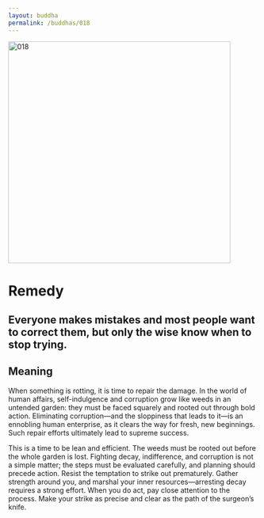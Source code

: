 ```yaml
---
layout: buddha
permalink: /buddhas/018
---
```


<div class="uk-text-center">
<img src="{{"/assets/img/buddhas/buddha-018.jpg" | relative_url}}" alt="018"  width="448" height="448"></div>

# Remedy

## Everyone makes mistakes and most people want to correct them, but only the wise know when to stop trying.

## Meaning

When something is rotting, it is time to repair the damage. In the world of human affairs, self-indulgence and corruption grow like weeds in an untended garden: they must be faced squarely and rooted out through bold action. Eliminating corruption—and the sloppiness that leads to it—is an ennobling human enterprise, as it clears the way for fresh, new beginnings. Such repair efforts ultimately lead to supreme success.

This is a time to be lean and efficient. The weeds must be rooted out before the whole garden is lost. Fighting decay, indifference, and corruption is not a simple matter; the steps must be evaluated carefully, and planning should precede action. Resist the temptation to strike out prematurely. Gather strength around you, and marshal your inner resources—arresting decay requires a strong effort. When you do act, pay close attention to the process. Make your strike as precise and clear as the path of the surgeon’s knife.
